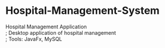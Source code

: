 # Hospital-Management-System
Hospital Management Application<br/>;
Desktop application of hospital management<br/>;
Tools: JavaFx, MySQL
